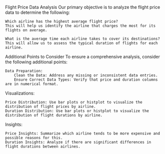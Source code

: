Flight Price Data Analysis
Our primary objective is to analyze the flight price data to determine the following:

    Which airline has the highest average flight price? 
    This will help us identify the airline that charges the most for its flights on average.

    What is the average time each airline takes to cover its destinations? 
    This will allow us to assess the typical duration of flights for each airline.

Additional Points to Consider
To ensure a comprehensive analysis, consider the following additional points:

    Data Preparation:
        Clean the Data: Address any missing or inconsistent data entries.
        Ensure Correct Data Types: Verify that price and duration columns are in numerical format.
  Visualizations:

    Price Distribution: Use bar plots or histplot to visualize the distribution of flight prices by airline.
    Duration Distribution: Use bar plots or histplot to visualize the distribution of flight durations by airline.  
  Insights:

    Price Insights: Summarize which airline tends to be more expensive and possible reasons for this.
    Duration Insights: Analyze if there are significant differences in flight durations between airlines.  
